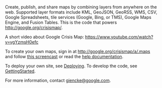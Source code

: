 Create, publish, and share maps by combining layers from anywhere on the web.  Supported layer formats include KML, GeoJSON, GeoRSS, WMS, CSV, Google Spreadsheets, tile services (Google, Bing, or TMS), Google Maps Engine, and Fusion Tables.  This is the code that powers http://google.org/crisismap/.

A short video about Google Crisis Map: https://www.youtube.com/watch?v=vgYzmsH0efc

To create your own maps, sign in at http://google.org/crisismap/a/.maps and follow [this screencast](http://www.youtube.com/watch?v=ypTRejsXqrU) or read the [help documentation](https://docs.google.com/a/google.com/document/d/1cp9hLYJzGZZtM6IyO2WqIUvolU1WyCadlI_pGGtBGDY/pub).

To deploy your own site, see [Deploying](Deploying.md).  To develop the code, see [GettingStarted](GettingStarted.md).

For more information, contact giencke@google.com.